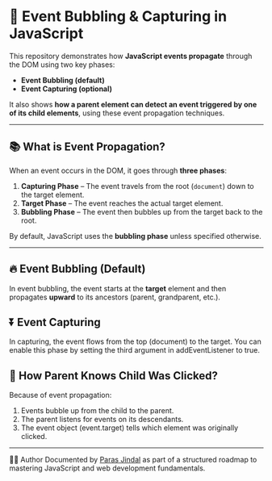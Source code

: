 # 🔁 Event Bubbling & Capturing in JavaScript

This repository demonstrates how **JavaScript events propagate** through the DOM using two key phases:

- **Event Bubbling (default)**  
- **Event Capturing (optional)**

It also shows **how a parent element can detect an event triggered by one of its child elements**, using these event propagation techniques.

---

## 📚 What is Event Propagation?

When an event occurs in the DOM, it goes through **three phases**:

1. **Capturing Phase** – The event travels from the root (`document`) down to the target element.
2. **Target Phase** – The event reaches the actual target element.
3. **Bubbling Phase** – The event then bubbles up from the target back to the root.

By default, JavaScript uses the **bubbling phase** unless specified otherwise.

---

## 🔥 Event Bubbling (Default)

In event bubbling, the event starts at the **target** element and then propagates **upward** to its ancestors (parent, grandparent, etc.).


## ⏬ Event Capturing
In capturing, the event flows from the top (document) to the target. You can enable this phase by setting the third argument in addEventListener to true.


## 🧠 How Parent Knows Child Was Clicked?
Because of event propagation:

1. Events bubble up from the child to the parent.
2. The parent listens for events on its descendants.
3. The event object (event.target) tells which element was originally clicked.

---

👨‍💻 Author
Documented by [Paras Jindal](https://github.com/Paras-jindal1604) as part of a structured roadmap to mastering JavaScript and web development fundamentals.
